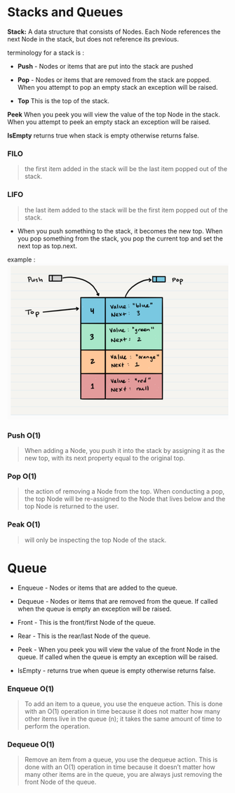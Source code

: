 # Stacks and Queues

**Stack:** A data structure that consists of Nodes. Each Node references the next Node in the stack, but does not reference its previous.

terminology for a stack is :

* **Push** - Nodes or items that are put into the stack are pushed

* **Pop** - Nodes or items that are removed from the stack are popped. When you attempt to pop an empty stack an exception will be raised.

* **Top** This is the top of the stack.

**Peek** When you peek you will view the value of the top Node in the stack. When you attempt to peek an empty stack an exception will be raised.

**IsEmpty**  returns true when stack is empty otherwise returns false.

### FILO

> the first item added in the stack will be the last item popped out of the stack.


### LIFO

>  the last item added to the stack will be the first item popped out of the stack.

* When you push something to the stack, it becomes the new top. When you pop something from the stack, you pop the current top and set the next top as top.next. 

example : 
![Image](/stack.PNG)

### Push O(1)

> When adding a Node, you push it into the stack by assigning it as the new top, with its next property equal to the original top.

### Pop O(1)

>  the action of removing a Node from the top. When conducting a pop, the top Node will be re-assigned to the Node that lives below and the top Node is returned to the user.


### Peak O(1)

> will only be inspecting the top Node of the stack.


# Queue

* Enqueue - Nodes or items that are added to the queue.

* Dequeue - Nodes or items that are removed from the queue. If called when the queue is empty an exception will be raised.

* Front - This is the front/first Node of the queue.

* Rear - This is the rear/last Node of the queue.

* Peek - When you peek you will view the value of the front Node in the queue. If called when the queue is empty an exception will be raised.

* IsEmpty - returns true when queue is empty otherwise returns false.

### Enqueue O(1)

> To add an item to a queue, you use the enqueue action. This is done with an O(1) operation in time because it does not matter how many other items live in the queue (n); it takes the same amount of time to perform the operation.


### Dequeue O(1)

> Remove an item from a queue, you use the dequeue action. This is done with an O(1) operation in time because it doesn’t matter how many other items are in the queue, you are always just removing the front Node of the queue.